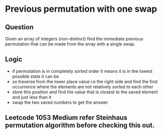 # Previous permutation with one swap 

## Question 

Given an array of integers (non-distinct) find the immediate previous permutation that can be 
made from the array with a single swap.

## Logic

* if permutation is in completely sorted order it means it is in the lowest possible state it can be
* so traverse from the lower place value i.e the right side and find the first occurrence where the elements are not relatively sorted to each other
* store this position and find the value that is closest to the saved element and just less than it
* swap the two saved numbers to get the answer

## Leetcode 1053 Medium refer Steinhaus permutation algorithm before checking this out. 
 
